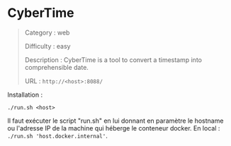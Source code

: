 # CyberTime

> Category : web
> 
> Difficulty : easy
> 
> Description : CyberTime is a tool to convert a timestamp into comprehensible date.
> 
> URL : `http://<host>:8088/`
>

Installation : 

```
./run.sh <host>
```

Il faut exécuter le script "run.sh" en lui donnant en paramètre le hostname ou l'adresse IP de la machine qui héberge le conteneur docker. En local : `./run.sh 'host.docker.internal'`.